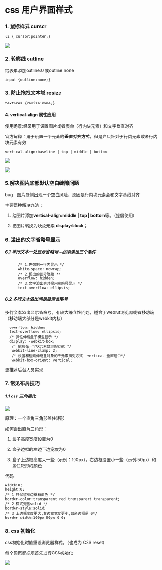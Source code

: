 # css 用户界面样式

### 1. 鼠标样式 cursor

```
li { cursor:pointer;}
```

![](C:\Users\17227\AppData\Roaming\marktext\images\2023-05-31-18-10-17-1685527813870.png)

### 2. 轮廓线 outline

给表单添加outline:0;或outline:none

```
input {outline:none;}
```

### 3. 防止拖拽文本域 resize

```
textarea {resize:none;}
```

#### 4.  vertical-align 属性应用

使用场景:经常用于设置图片或者表单（行内块元素）和文字垂直对齐

官方解释：用于设置一个元素的**垂直对齐方式**，但是它只针对于行内元素或者行内块元素有效

```
vertical-align:baseline | top | middle | bottom
```

![](C:\Users\17227\AppData\Roaming\marktext\images\2023-05-31-18-28-11-1685528886740.png)

![](C:\Users\17227\AppData\Roaming\marktext\images\2023-05-31-18-29-28-1685528949901.png)

### 5.解决图片底部默认空白缝隙问题

bug：图片底侧出现一个空白风险，原因是行内块元素会和文字基线对齐

主要两种解决办法：

1. 给图片添加**vertical-align:middle | top | bottom**等。（提倡使用）

2. 把图片转换为块级元素 **display:block；**

### 6. 溢出的文字省略号显示

##### 6.1 单行文本一处显示省略号--必须满足三个条件

```
      /* 1.先强制一行内显示 */
      white-space: nowrap;
      /* 2.超出的部分隐藏 */
      overflow: hidden;
      /* 3.文字溢出的时候用省略号显示 */
      text-overflow: ellipsis;
```

##### 6.2 多行文本溢出问题显示省略号

多行文本溢出显示省略号，有较大兼容性问题，适合于webKit浏览器或者移动端（移动端大部分是webkit内核）

```
  overflow: hidden;
  text-overflow: ellipsis;
  /* 弹性伸缩盒子模型显示 */
  display: -webkit-box;
   /* 限制在一个块元素显示的行数 */
   webkit-line-clamp: 2;
   /* 设置和检索伸缩盒对象的子元素排列方式  vertical 垂直居中*/
   webkit-box-orient: vertical;
```

更推荐后台人员实现

### 7. 常见布局技巧

##### 1.1 css 三角强化

![](C:\Users\17227\AppData\Roaming\marktext\images\2023-05-31-23-19-37-image.png)

原理：一个直角三角形盖住矩形

如何画出直角三角形：

1. 盒子高度宽度设置为0

2. 盒子边框的左边下边宽度为0

3. 盒子上边框高度大一些（示例：100px），右边框设置小一些（示例:50px）和盖住矩形的颜色

代码

```
width:0;
height:0;
/* 1.只保留有边框有颜色 */
border-color:transparent red transparent transparent;
/* 2.样式兜售solid */
border-style:solid;
/* 3.上边框宽度更大,右边宽宽度更小,其余边框是 0*/
border-width:100px 50px 0 0;
```

### 8. css 初始化

css初始化时值重设浏览器样式。（也成为 CSS reset）

每个网页都必须首先进行CSS初始化

![](C:\Users\17227\AppData\Roaming\marktext\images\2023-05-31-23-51-57-1685548310774.png)
